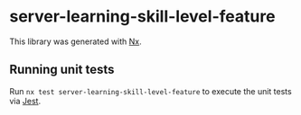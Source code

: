 # server-learning-skill-level-feature

This library was generated with [Nx](https://nx.dev).

## Running unit tests

Run `nx test server-learning-skill-level-feature` to execute the unit tests via [Jest](https://jestjs.io).
